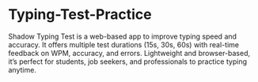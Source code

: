 # Typing-Test-Practice
Shadow Typing Test is a web-based app to improve typing speed and accuracy. It offers multiple test durations (15s, 30s, 60s) with real-time feedback on WPM, accuracy, and errors. Lightweight and browser-based, it’s perfect for students, job seekers, and professionals to practice typing anytime.
